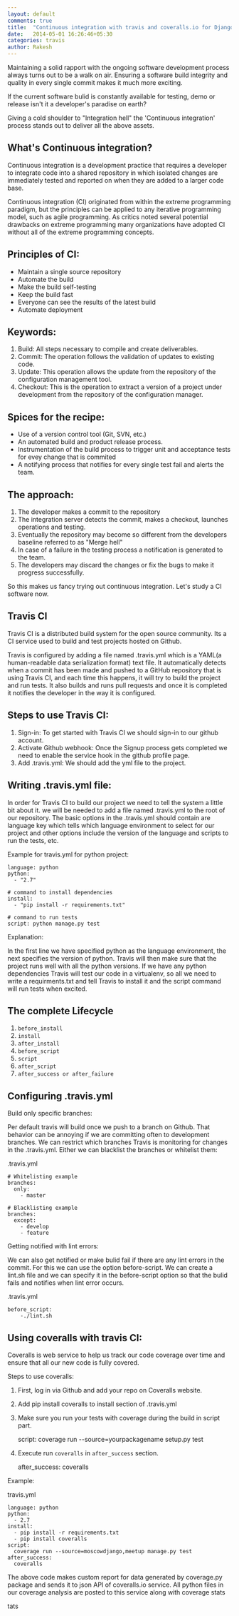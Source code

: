 ```yaml
---
layout: default
comments: true
title:  "Continuous integration with travis and coveralls.io for Django apps"
date:   2014-05-01 16:26:46+05:30
categories: travis
author: Rakesh
---
```


Maintaining a solid rapport with the ongoing software development process always turns out to be a walk on air.
Ensuring a software build integrity and quality in every single commit makes it much more exciting.

If the current software bulid is constantly available for testing, demo or release isn't it a developer's paradise on earth?

Giving a cold shoulder to "Integration hell" the 'Continuous integration' process stands out to deliver all the above assets.

What's Continuous integration?
-------------------------------------------------

Continuous integration is a development practice that requires a developer to integrate code into a shared repository in which isolated changes are immediately tested and reported on when they are added to a larger code base.

Continuous integration (CI) originated from within the extreme programming paradigm, but the principles can be applied to any iterative programming model, such as agile programming. As critics noted several potential drawbacks on extreme programming many organizations have adopted CI without all of the extreme programming concepts.

Principles of CI:
------------------------

- Maintain a single source repository
- Automate the build
- Make the build self-testing
- Keep the build fast
- Everyone can see the results of the latest build
- Automate deployment

Keywords:
-----------------------

1. Build: All steps necessary to compile and create deliverables.
2. Commit: The operation follows the validation of updates to existing code.
3. Update: This operation allows the update from the repository of the configuration management tool.
4. Checkout: This is the operation to extract a version of a project under development from the repository of the configuration manager.



Spices for the recipe:
--------------------------

- Use of a version control tool (Git, SVN, etc.)
- An automated build and product release process.
- Instrumentation of the build process to trigger unit and acceptance tests for evey change that is commited
- A notifying process that notifies for every single test fail and alerts the team.


The approach:
----------------
1. The developer makes a commit to the repository
2. The integration server detects the commit, makes a checkout, launches operations and testing.
3. Eventually the repository may become so different from the developers baseline referred to as "Merge hell"
4. In case of a failure in the testing process a notification is generated to the team.
5. The developers may discard the changes or fix the bugs to make it progress successfully.

So this makes us fancy trying out continuous integration. Let's study a CI software now.

Travis CI
------------------------

Travis CI is a distributed build system for the open source community. Its a CI service used to build and test projects hosted on Github.

Travis is configured by adding a file named .travis.yml which is a YAML(a human-readable data serialization format) text file.
It automatically detects when a commit has been made and pushed to a GitHub repository that is using Travis CI, and each time this happens, it will try to build the project and run tests. It also builds and runs pull requests and once it is completed it notifies the developer in the way it is configured.

Steps to use Travis CI:
--------------------------------
1. Sign-in: To get started with Travis CI we should sign-in to our github account.
2. Activate Github webhook: Once the Signup process gets completed we need to enable the service hook in the github profile page.
3. Add .travis.yml: We should add the yml file to the project.

Writing .travis.yml file:
----------------------------

In order for Travis CI to build our project we need to tell the system a little bit about it. we will be needed to add a file named .travis.yml to the root of our repository.
The basic options in the .travis.yml should contain are language key which tells which language environment to select for our project and other options include the version of the language and scripts to run the tests, etc.


Example for travis.yml for python project:

    language: python
    python:
      - "2.7"

    # command to install dependencies
    install:
      - "pip install -r requirements.txt"

    # command to run tests
    script: python manage.py test

Explanation:

In the first line we have specified python as the language environment, the next specifies the version of python. Travis will then make sure that the project runs well with all the python versions. If we have any python dependencies Travis will test our code in a virtualenv, so all we need to write a requirments.txt and tell Travis to install it and the script command will run tests when excited.

The complete Lifecycle
----------------------

1. `before_install`
2. `install`
3. `after_install`
4. `before_script`
5. `script`
6. `after_script`
7. `after_success or after_failure`


Configuring .travis.yml
-------------------------------

Build only specific branches:

Per default travis will build once we push to a branch on Github. That behavior can be annoying if we are committing often to development branches. We can restrict which branches Travis is monitoring for changes in the .travis.yml. Either we can blacklist the branches or whitelist them:

.travis.yml

    # Whitelisting example
    branches:
      only:
        - master

    # Blacklisting example
    branches:
      except:
        - develop
        - feature


Getting notified with lint errors:

We can also get notified or make bulid fail if there are any lint errors in the commit. For this we can use the option before-script.
We can create a lint.sh file and we can specify it in the before-script option so that the bulid fails and notifies when lint error occurs.

.travis.yml

    before_script:
        -./lint.sh


Using coveralls with travis CI:
---------------------------------------

Coveralls is web service to help us track our code coverage over time and ensure that all our new code is fully covered.

Steps to use coveralls:

1. First, log in via Github and add your repo on Coveralls website.

2. Add pip install coveralls to install section of .travis.yml

3. Make sure you run your tests with coverage during the build in script part.

    script:
        coverage run --source=yourpackagename setup.py test

4. Execute run `coveralls` in `after_success` section.

    after_success:
        coveralls


Example:

travis.yml

    language: python
    python:
      - 2.7
    install:
      - pip install -r requirements.txt
      - pip install coveralls
    script:
      coverage run --source=moscowdjango,meetup manage.py test
    after_success:
      coveralls

The above code makes custom report for data generated by coverage.py package and sends it to json API of coveralls.io service. All python files in our coverage analysis are posted to this service along with coverage stats

tats


